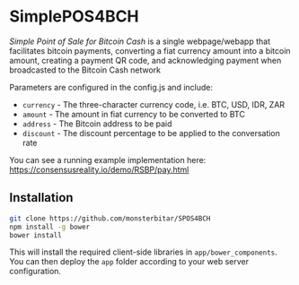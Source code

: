 # SimplePOS4BCH

*Simple Point of Sale for Bitcoin Cash* is a single webpage/webapp that facilitates bitcoin payments, converting a fiat currency amount into a bitcoin amount, creating a payment QR code, and acknowledging payment when broadcasted to the Bitcoin Cash network

Parameters are configured in the config.js and include:

- `currency` - The three-character currency code, i.e. BTC, USD, IDR, ZAR
- `amount` - The amount in fiat currency to be converted to BTC
- `address` - The Bitcoin address to be paid
- `discount` - The discount percentage to be applied to the conversation rate

You can see a running example implementation here:
https://consensusreality.io/demo/RSBP/pay.html

## Installation

```sh
git clone https://github.com/monsterbitar/SPOS4BCH
npm install -g bower
bower install
```

This will install the required client-side libraries in `app/bower_components`. You can then deploy the `app` folder according to your web server configuration.
